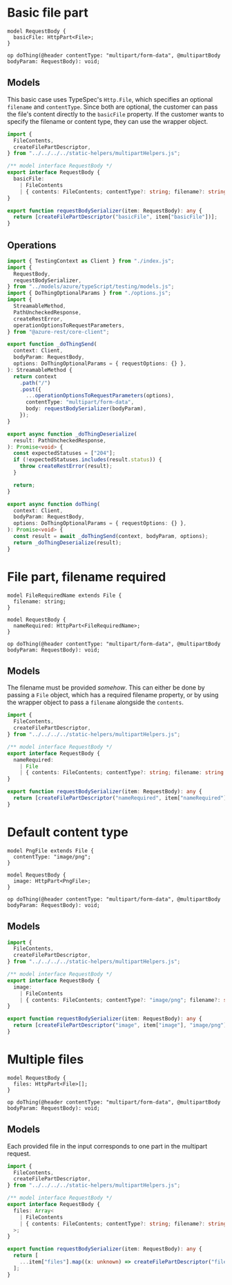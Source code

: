 # Basic file part

```tsp
model RequestBody {
  basicFile: HttpPart<File>;
}

op doThing(@header contentType: "multipart/form-data", @multipartBody bodyParam: RequestBody): void;
```

## Models

This basic case uses TypeSpec's `Http.File`, which specifies an optional `filename` and `contentType`. Since both are optional, the customer can pass the file's content directly to the `basicFile` property. If the customer wants to specify the filename or content type, they can use the wrapper object.

```ts models
import {
  FileContents,
  createFilePartDescriptor,
} from "../../../../static-helpers/multipartHelpers.js";

/** model interface RequestBody */
export interface RequestBody {
  basicFile:
    | FileContents
    | { contents: FileContents; contentType?: string; filename?: string };
}

export function requestBodySerializer(item: RequestBody): any {
  return [createFilePartDescriptor("basicFile", item["basicFile"])];
}
```

## Operations

```ts operations
import { TestingContext as Client } from "./index.js";
import {
  RequestBody,
  requestBodySerializer,
} from "../models/azure/typeScript/testing/models.js";
import { DoThingOptionalParams } from "./options.js";
import {
  StreamableMethod,
  PathUncheckedResponse,
  createRestError,
  operationOptionsToRequestParameters,
} from "@azure-rest/core-client";

export function _doThingSend(
  context: Client,
  bodyParam: RequestBody,
  options: DoThingOptionalParams = { requestOptions: {} },
): StreamableMethod {
  return context
    .path("/")
    .post({
      ...operationOptionsToRequestParameters(options),
      contentType: "multipart/form-data",
      body: requestBodySerializer(bodyParam),
    });
}

export async function _doThingDeserialize(
  result: PathUncheckedResponse,
): Promise<void> {
  const expectedStatuses = ["204"];
  if (!expectedStatuses.includes(result.status)) {
    throw createRestError(result);
  }

  return;
}

export async function doThing(
  context: Client,
  bodyParam: RequestBody,
  options: DoThingOptionalParams = { requestOptions: {} },
): Promise<void> {
  const result = await _doThingSend(context, bodyParam, options);
  return _doThingDeserialize(result);
}
```

# File part, filename required

```tsp
model FileRequiredName extends File {
  filename: string;
}

model RequestBody {
  nameRequired: HttpPart<FileRequiredName>;
}

op doThing(@header contentType: "multipart/form-data", @multipartBody bodyParam: RequestBody): void;
```

## Models

The filename must be provided _somehow_. This can either be done by passing a `File` object, which has a required filename property, or by using the wrapper object to pass a `filename` alongside the `contents`.

```ts models
import {
  FileContents,
  createFilePartDescriptor,
} from "../../../../static-helpers/multipartHelpers.js";

/** model interface RequestBody */
export interface RequestBody {
  nameRequired:
    | File
    | { contents: FileContents; contentType?: string; filename: string };
}

export function requestBodySerializer(item: RequestBody): any {
  return [createFilePartDescriptor("nameRequired", item["nameRequired"])];
}
```

# Default content type

```tsp
model PngFile extends File {
  contentType: "image/png";
}

model RequestBody {
  image: HttpPart<PngFile>;
}

op doThing(@header contentType: "multipart/form-data", @multipartBody bodyParam: RequestBody): void;
```

## Models

```ts models
import {
  FileContents,
  createFilePartDescriptor,
} from "../../../../static-helpers/multipartHelpers.js";

/** model interface RequestBody */
export interface RequestBody {
  image:
    | FileContents
    | { contents: FileContents; contentType?: "image/png"; filename?: string };
}

export function requestBodySerializer(item: RequestBody): any {
  return [createFilePartDescriptor("image", item["image"], "image/png")];
}
```

# Multiple files

```tsp
model RequestBody {
  files: HttpPart<File>[];
}

op doThing(@header contentType: "multipart/form-data", @multipartBody bodyParam: RequestBody): void;
```

## Models

Each provided file in the input corresponds to one part in the multipart request.

```ts models
import {
  FileContents,
  createFilePartDescriptor,
} from "../../../../static-helpers/multipartHelpers.js";

/** model interface RequestBody */
export interface RequestBody {
  files: Array<
    | FileContents
    | { contents: FileContents; contentType?: string; filename?: string }
  >;
}

export function requestBodySerializer(item: RequestBody): any {
  return [
    ...item["files"].map((x: unknown) => createFilePartDescriptor("files", x)),
  ];
}
```